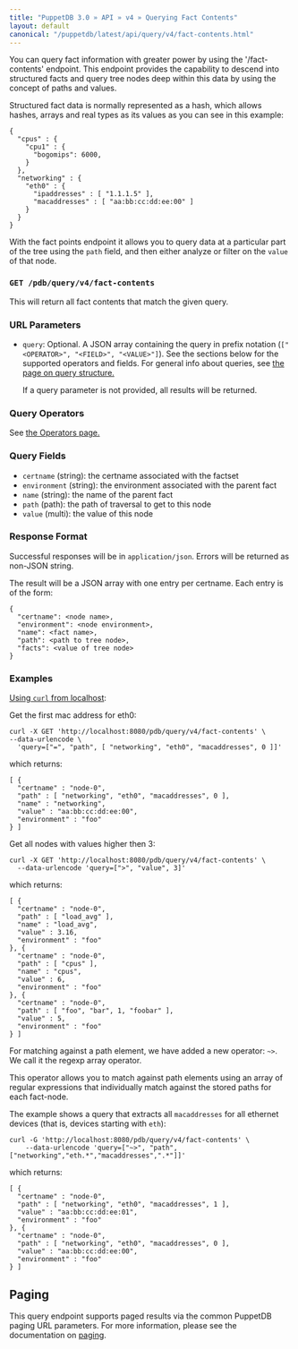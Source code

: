 ```yaml
---
title: "PuppetDB 3.0 » API » v4 » Querying Fact Contents"
layout: default
canonical: "/puppetdb/latest/api/query/v4/fact-contents.html"
---
```


[curl]: ../curl.html#using-curl-from-localhost-non-sslhttp
[paging]: ./paging.html
[query]: ./query.html

You can query fact information with greater power by using the '/fact-contents' endpoint. This endpoint provides the capability to descend into structured facts and query tree nodes deep within this data by using the concept of paths and values.

Structured fact data is normally represented as a hash, which allows hashes, arrays and real types as its values as you can see in this example:

    {
      "cpus" : {
        "cpu1" : {
          "bogomips": 6000,
        }
      },
      "networking" : {
        "eth0" : {
          "ipaddresses" : [ "1.1.1.5" ],
          "macaddresses" : [ "aa:bb:cc:dd:ee:00" ]
        }
      }
    }

With the fact points endpoint it allows you to query data at a particular part of the tree using the `path` field, and then either analyze or filter on the `value` of that node.

### `GET /pdb/query/v4/fact-contents`

This will return all fact contents that match the given query.

### URL Parameters

* `query`: Optional. A JSON array containing the query in prefix notation (`["<OPERATOR>", "<FIELD>", "<VALUE>"]`). See the sections below for the supported operators and fields. For general info about queries, see [the page on query structure.][query]

    If a query parameter is not provided, all results will be returned.

### Query Operators

See [the Operators page.](./operators.html)

### Query Fields

* `certname` (string): the certname associated with the factset
* `environment` (string): the environment associated with the parent fact
* `name` (string): the name of the parent fact
* `path` (path): the path of traversal to get to this node
* `value` (multi): the value of this node

### Response Format

Successful responses will be in `application/json`. Errors will be returned as
non-JSON string.

The result will be a JSON array with one entry per certname. Each entry is of
the form:

    {
      "certname": <node name>,
      "environment": <node environment>,
      "name": <fact name>,
      "path": <path to tree node>,
      "facts": <value of tree node>
    }

### Examples

[Using `curl` from localhost][curl]:

Get the first mac address for eth0:

    curl -X GET 'http://localhost:8080/pdb/query/v4/fact-contents' \
    --data-urlencode \
      'query=["=", "path", [ "networking", "eth0", "macaddresses", 0 ]]'

which returns:

    [ {
      "certname" : "node-0",
      "path" : [ "networking", "eth0", "macaddresses", 0 ],
      "name" : "networking",
      "value" : "aa:bb:cc:dd:ee:00",
      "environment" : "foo"
    } ]

Get all nodes with values higher then 3:

    curl -X GET 'http://localhost:8080/pdb/query/v4/fact-contents' \
      --data-urlencode 'query=[">", "value", 3]'

which returns:

    [ {
      "certname" : "node-0",
      "path" : [ "load_avg" ],
      "name" : "load_avg",
      "value" : 3.16,
      "environment" : "foo"
    }, {
      "certname" : "node-0",
      "path" : [ "cpus" ],
      "name" : "cpus",
      "value" : 6,
      "environment" : "foo"
    }, {
      "certname" : "node-0",
      "path" : [ "foo", "bar", 1, "foobar" ],
      "value" : 5,
      "environment" : "foo"
    } ]

For matching against a path element, we have added a new operator: `~>`. We call it the regexp array operator.

This operator allows you to match against path elements using an array of regular expressions that individually match against the stored paths for each fact-node.

The example shows a query that extracts all `macaddresses` for all ethernet devices (that is, devices starting with `eth`):

    curl -G 'http://localhost:8080/pdb/query/v4/fact-contents' \
        --data-urlencode 'query=["~>", "path", ["networking","eth.*","macaddresses",".*"]]'

which returns:

    [ {
      "certname" : "node-0",
      "path" : [ "networking", "eth0", "macaddresses", 1 ],
      "value" : "aa:bb:cc:dd:ee:01",
      "environment" : "foo"
    }, {
      "certname" : "node-0",
      "path" : [ "networking", "eth0", "macaddresses", 0 ],
      "value" : "aa:bb:cc:dd:ee:00",
      "environment" : "foo"
    } ]

## Paging

This query endpoint supports paged results via the common PuppetDB paging
URL parameters. For more information, please see the documentation
on [paging][paging].
